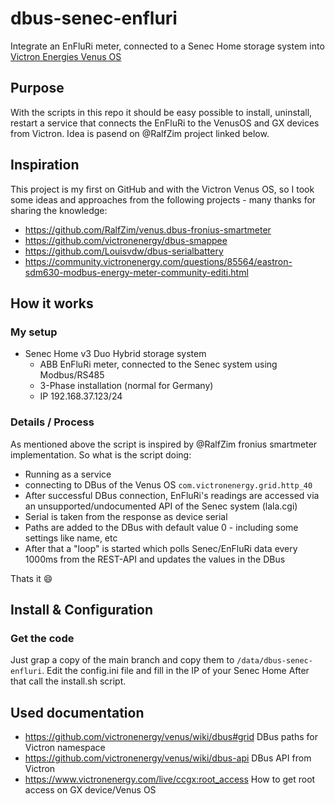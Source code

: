 # dbus-senec-enfluri
Integrate an EnFluRi meter, connected to a Senec Home storage system into [Victron Energies Venus OS](https://github.com/victronenergy/venus)

## Purpose
With the scripts in this repo it should be easy possible to install, uninstall, restart a service that connects the EnFluRi to the VenusOS and GX devices from Victron.
Idea is pasend on @RalfZim project linked below.



## Inspiration
This project is my first on GitHub and with the Victron Venus OS, so I took some ideas and approaches from the following projects - many thanks for sharing the knowledge:
- https://github.com/RalfZim/venus.dbus-fronius-smartmeter
- https://github.com/victronenergy/dbus-smappee
- https://github.com/Louisvdw/dbus-serialbattery
- https://community.victronenergy.com/questions/85564/eastron-sdm630-modbus-energy-meter-community-editi.html



## How it works
### My setup
- Senec Home v3 Duo Hybrid storage system
  - ABB EnFluRi meter, connected to the Senec system using Modbus/RS485
  - 3-Phase installation (normal for Germany)
  - IP 192.168.37.123/24  

### Details / Process
As mentioned above the script is inspired by @RalfZim fronius smartmeter implementation.
So what is the script doing:
- Running as a service
- connecting to DBus of the Venus OS `com.victronenergy.grid.http_40`
- After successful DBus connection, EnFluRi's readings are accessed via an unsupported/undocumented API of the Senec system (lala.cgi)
- Serial is taken from the response as device serial
- Paths are added to the DBus with default value 0 - including some settings like name, etc
- After that a "loop" is started which polls Senec/EnFluRi data every 1000ms from the REST-API and updates the values in the DBus

Thats it 😄

## Install & Configuration
### Get the code
Just grap a copy of the main branch and copy them to `/data/dbus-senec-enfluri`.
Edit the config.ini file and fill in the IP of your Senec Home
After that call the install.sh script.

## Used documentation
- https://github.com/victronenergy/venus/wiki/dbus#grid   DBus paths for Victron namespace
- https://github.com/victronenergy/venus/wiki/dbus-api   DBus API from Victron
- https://www.victronenergy.com/live/ccgx:root_access   How to get root access on GX device/Venus OS
